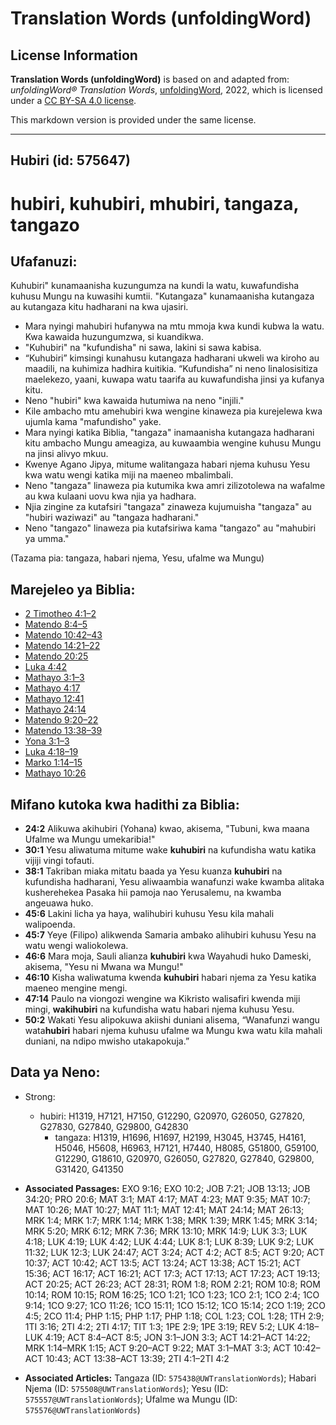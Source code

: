 # Translation Words (unfoldingWord)

## License Information

**Translation Words (unfoldingWord)** is based on and adapted from: _unfoldingWord® Translation Words_, [unfoldingWord](https://unfoldingword.org/utw), 2022, which is licensed under a [CC BY-SA 4.0 license](https://creativecommons.org/licenses/by-sa/4.0/legalcode.en).

This markdown version is provided under the same license.



--------------------------------

## Hubiri (id: 575647)

hubiri, kuhubiri, mhubiri, tangaza, tangazo
===========================================

Ufafanuzi:
----------

Kuhubiri" kunamaanisha kuzungumza na kundi la watu, kuwafundisha kuhusu Mungu na kuwasihi kumtii. "Kutangaza" kunamaanisha kutangaza au kutangaza kitu hadharani na kwa ujasiri.

* Mara nyingi mahubiri hufanywa na mtu mmoja kwa kundi kubwa la watu. Kwa kawaida huzungumzwa, si kuandikwa.
* "Kuhubiri" na "kufundisha" ni sawa, lakini si sawa kabisa.
* “Kuhubiri” kimsingi kunahusu kutangaza hadharani ukweli wa kiroho au maadili, na kuhimiza hadhira kuitikia. “Kufundisha” ni neno linalosisitiza maelekezo, yaani, kuwapa watu taarifa au kuwafundisha jinsi ya kufanya kitu.
* Neno "hubiri" kwa kawaida hutumiwa na neno "injili."
* Kile ambacho mtu amehubiri kwa wengine kinaweza pia kurejelewa kwa ujumla kama "mafundisho" yake.
* Mara nyingi katika Biblia, "tangaza" inamaanisha kutangaza hadharani kitu ambacho Mungu ameagiza, au kuwaambia wengine kuhusu Mungu na jinsi alivyo mkuu.
* Kwenye Agano Jipya, mitume walitangaza habari njema kuhusu Yesu kwa watu wengi katika miji na maeneo mbalimbali.
* Neno "tangaza" linaweza pia kutumika kwa amri zilizotolewa na wafalme au kwa kulaani uovu kwa njia ya hadhara.
* Njia zingine za kutafsiri "tangaza" zinaweza kujumuisha "tangaza" au "hubiri waziwazi" au "tangaza hadharani."
* Neno "tangazo" linaweza pia kutafsiriwa kama "tangazo" au "mahubiri ya umma."

(Tazama pia: tangaza, habari njema, Yesu, ufalme wa Mungu)

Marejeleo ya Biblia:
--------------------

* [2 Timotheo 4:1–2](https://ref.ly/2Tim4:1-2Tim4:2)
* [Matendo 8:4–5](https://ref.ly/Acts8:4-Acts8:5)
* [Matendo 10:42–43](https://ref.ly/Acts10:42-Acts10:43)
* [Matendo 14:21–22](https://ref.ly/Acts14:21-Acts14:22)
* [Matendo 20:25](https://ref.ly/Acts20:25)
* [Luka 4:42](https://ref.ly/Luke4:42)
* [Mathayo 3:1–3](https://ref.ly/Matt3:1-Matt3:3)
* [Mathayo 4:17](https://ref.ly/Matt4:17)
* [Mathayo 12:41](https://ref.ly/Matt12:41)
* [Mathayo 24:14](https://ref.ly/Matt24:14)
* [Matendo 9:20–22](https://ref.ly/Acts9:20-Acts9:22)
* [Matendo 13:38–39](https://ref.ly/Acts13:38-Acts13:39)
* [Yona 3:1–3](https://ref.ly/Jonah3:1-Jonah3:3)
* [Luka 4:18–19](https://ref.ly/Luke4:18-Luke4:19)
* [Marko 1:14–15](https://ref.ly/Mark1:14-Mark1:15)
* [Mathayo 10:26](https://ref.ly/Matt10:26)

Mifano kutoka kwa hadithi za Biblia:
------------------------------------

* **24:2** Alikuwa akihubiri (Yohana) kwao, akisema, "Tubuni, kwa maana Ufalme wa Mungu umekaribia!"
* **30:1** Yesu aliwatuma mitume wake **kuhubiri** na kufundisha watu katika vijiji vingi tofauti.
* **38:1** Takriban miaka mitatu baada ya Yesu kuanza **kuhubiri** na kufundisha hadharani, Yesu aliwaambia wanafunzi wake kwamba alitaka kusherehekea Pasaka hii pamoja nao Yerusalemu, na kwamba angeuawa huko.
* **45:6** Lakini licha ya haya, walihubiri kuhusu Yesu kila mahali walipoenda.
* **45:7** Yeye (Filipo) alikwenda Samaria ambako alihubiri kuhusu Yesu na watu wengi waliokolewa.
* **46:6** Mara moja, Sauli alianza **kuhubiri** kwa Wayahudi huko Dameski, akisema, "Yesu ni Mwana wa Mungu!"
* **46:10** Kisha waliwatuma kwenda **kuhubiri** habari njema za Yesu katika maeneo mengine mengi.
* **47:14** Paulo na viongozi wengine wa Kikristo walisafiri kwenda miji mingi, **wakihubiri** na kufundisha watu habari njema kuhusu Yesu.
* **50:2** Wakati Yesu alipokuwa akiishi duniani alisema, “Wanafunzi wangu wata**hubiri** habari njema kuhusu ufalme wa Mungu kwa watu kila mahali duniani, na ndipo mwisho utakapokuja.”

Data ya Neno:
-------------

* Strong:

    + hubiri: H1319, H7121, H7150, G12290, G20970, G26050, G27820, G27830, G27840, G29800, G42830
        + tangaza: H1319, H1696, H1697, H2199, H3045, H3745, H4161, H5046, H5608, H6963, H7121, H7440, H8085, G51800, G59100, G12290, G18610, G20970, G26050, G27820, G27840, G29800, G31420, G41350

* **Associated Passages:** EXO 9:16; EXO 10:2; JOB 7:21; JOB 13:13; JOB 34:20; PRO 20:6; MAT 3:1; MAT 4:17; MAT 4:23; MAT 9:35; MAT 10:7; MAT 10:26; MAT 10:27; MAT 11:1; MAT 12:41; MAT 24:14; MAT 26:13; MRK 1:4; MRK 1:7; MRK 1:14; MRK 1:38; MRK 1:39; MRK 1:45; MRK 3:14; MRK 5:20; MRK 6:12; MRK 7:36; MRK 13:10; MRK 14:9; LUK 3:3; LUK 4:18; LUK 4:19; LUK 4:42; LUK 4:44; LUK 8:1; LUK 8:39; LUK 9:2; LUK 11:32; LUK 12:3; LUK 24:47; ACT 3:24; ACT 4:2; ACT 8:5; ACT 9:20; ACT 10:37; ACT 10:42; ACT 13:5; ACT 13:24; ACT 13:38; ACT 15:21; ACT 15:36; ACT 16:17; ACT 16:21; ACT 17:3; ACT 17:13; ACT 17:23; ACT 19:13; ACT 20:25; ACT 26:23; ACT 28:31; ROM 1:8; ROM 2:21; ROM 10:8; ROM 10:14; ROM 10:15; ROM 16:25; 1CO 1:21; 1CO 1:23; 1CO 2:1; 1CO 2:4; 1CO 9:14; 1CO 9:27; 1CO 11:26; 1CO 15:11; 1CO 15:12; 1CO 15:14; 2CO 1:19; 2CO 4:5; 2CO 11:4; PHP 1:15; PHP 1:17; PHP 1:18; COL 1:23; COL 1:28; 1TH 2:9; 1TI 3:16; 2TI 4:2; 2TI 4:17; TIT 1:3; 1PE 2:9; 1PE 3:19; REV 5:2; LUK 4:18–LUK 4:19; ACT 8:4–ACT 8:5; JON 3:1–JON 3:3; ACT 14:21–ACT 14:22; MRK 1:14–MRK 1:15; ACT 9:20–ACT 9:22; MAT 3:1–MAT 3:3; ACT 10:42–ACT 10:43; ACT 13:38–ACT 13:39; 2TI 4:1–2TI 4:2
* **Associated Articles:** Tangaza (ID: `575438@UWTranslationWords`); Habari Njema (ID: `575508@UWTranslationWords`); Yesu (ID: `575557@UWTranslationWords`); Ufalme wa Mungu (ID: `575576@UWTranslationWords`)

